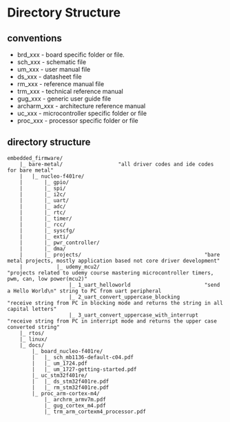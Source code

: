 # Directory Structure

## conventions
 - brd_xxx - board specific folder or file.
 - sch_xxx - schematic file
 - um_xxx  - user manual file
 - ds_xxx  - datasheet file
 - rm_xxx  - reference manual file
 - trm_xxx - technical reference manual
 - gug_xxx - generic user guide file
 - archarm_xxx - architecture reference manual
 - uc_xxx  - microcontroller specific folder or file
 - proc_xxx - processor specific folder or file

## directory structure

```
embedded_firmware/    
	|_ bare-metal/ 					"all driver codes and ide codes for bare metal"  
	|	|_ nucleo-f401re/ 						              
	|		|_ gpio/ 							          
	|		|_ spi/ 							  
	|		|_ i2c/ 							  
	|		|_ uart/ 						  
	|		|_ adc/ 							  
	|		|_ rtc/ 							  
	|		|_ timer/ 							  
	|		|_ rcc/ 							  
	|		|_ syscfg/ 							  
	|		|_ exti/ 							  
	|		|_ pwr_controller/ 					  
	|		|_ dma/ 							  
	|		|_ projects/						                "bare metal projects, mostly application based not core driver development"  
	|			|_ udemy_mcu2/                                  "projects related to udemy course mastering microcontroller timers, pwm, can, low power(mcu2)"  
                    |_ 1_uart_helloworld                        "send a Hello World\n" string to PC from uart peripheral
                    |_ 2_uart_convert_uppercase_blocking        "receive string from PC in blocking mode and returns the string in all capital letters"
                    |_ 3_uart_convert_uppercase_with_interrupt  "receive string from PC in interript mode and returns the upper case converted string"
	|_ rtos/  
	|_ linux/  
	|_ docs/  
		|_ board_nucleo-f401re/  
		|	|_ sch_mb1136-default-c04.pdf  
		|	|_ um_1724.pdf  
		|	|_ um_1727-getting-started.pdf  
		|_ uc_stm32f401re/  
		|	|_ ds_stm32f401re.pdf  
		|	|_ rm_stm32f401re.pdf  
		|_ proc_arm-cortex-m4/  
			|_ archrm_armv7m.pdf  
			|_ gug_cortex_m4.pdf  
			|_ trm_arm_cortexm4_processor.pdf  
```
